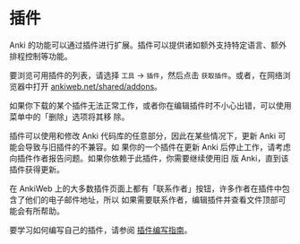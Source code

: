 # 插件

Anki 的功能可以通过插件进行扩展。插件可以提供诸如额外支持特定语言、额外排程控制等功能。

要浏览可用插件的列表，请选择 `工具` → `插件`，然后点击 `获取插件`。或者，在网络浏览器中打开
[ankiweb.net/shared/addons](https://ankiweb.net/shared/addons)。

如果你下载的某个插件无法正常工作，或者你在编辑插件时不小心出错，可以使用菜单中的「删除」选项将其移
除。

插件可以使用和修改 Anki 代码库的任意部分，因此在某些情况下，更新 Anki 可能会导致与旧插件的不兼容。如
果你的一个插件在更新 Anki 后停止工作，请考虑向插件作者报告问题。如果你依赖于此插件，你需要继续使用旧
版 Anki，直到该插件获得更新。

在 AnkiWeb 上的大多数插件页面上都有「联系作者」按钮，许多作者在插件中包含了他们的电子邮件地址，所以
如果需要联系作者，编辑插件并查看文件顶部可能会有所帮助。

要学习如何编写自己的插件，请参阅 [插件编写指南](https://addon-docs.ankiweb.net)。
